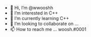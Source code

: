 - 👋 Hi, I’m @wwooshh
- 👀 I’m interested in C++
- 🌱 I’m currently learning C++
- 💞️ I’m looking to collaborate on ...
- 📫 How to reach me ... woosh.#0001

<!---
wwooshh/wwooshh is a ✨ special ✨ repository because its `README.md` (this file) appears on your GitHub profile.
You can click the Preview link to take a look at your changes.
--->
